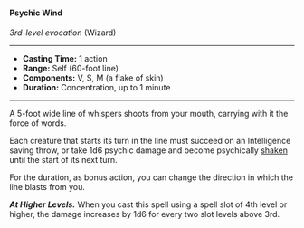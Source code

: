 #### Psychic Wind
*3rd-level evocation* (Wizard)
___
- **Casting Time:** 1 action
- **Range:** Self (60-foot line)
- **Components:** V, S, M (a flake of skin)
- **Duration:** Concentration, up to 1 minute
---
A 5-foot wide line of whispers shoots from your mouth, carrying with it the force of words.

Each creature that starts its turn in the line must succeed on an Intelligence saving throw, or take 1d6 psychic damage and become psychically [shaken](../../Conditions/Shaken.md) until the start of its next turn.

For the duration, as bonus action, you can change the direction in which the line blasts from you. 

***At Higher Levels.*** When you cast this spell using a spell slot of 4th level or higher, the damage increases by 1d6 for every two slot levels above 3rd.

